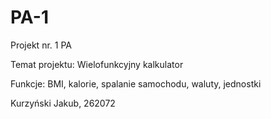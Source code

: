 # PA-1
Projekt nr. 1 PA 

Temat projektu: Wielofunkcyjny kalkulator


Funkcje: BMI, kalorie, spalanie samochodu, waluty, jednostki


Kurzyński Jakub, 262072
